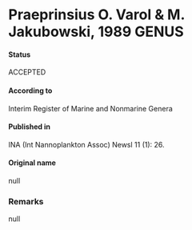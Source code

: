 Praeprinsius O. Varol & M. Jakubowski, 1989 GENUS
=======

#### Status
ACCEPTED

#### According to
Interim Register of Marine and Nonmarine Genera

#### Published in
INA (Int Nannoplankton Assoc) Newsl 11 (1): 26.

#### Original name
null

### Remarks
null